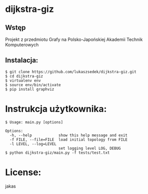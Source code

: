 # dijkstra-giz
## Wstęp
Projekt z przedmiotu Grafy na Polsko-Japońskiej Akademii Technik Komputerowych


## Instalacja:

```
$ git clone https://github.com/lukaszsedek/dijkstra-giz.git
$ cd dijkstra-giz
$ virtualenv env
$ source env/bin/activate
$ pip install graphviz
```

# Instrukcja użytkownika:

```
$ Usage: main.py [options]

Options:
  -h, --help            show this help message and exit
  -f FILE, --file=FILE  load initial topology from FILE
  -l LEVEL, --log=LEVEL
                        set logging level LOG, DEBUG
$ python dijkstra-giz/main.py -f tests/test.txt
```

# License:
jakas